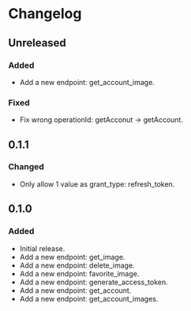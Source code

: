 # Changelog

## Unreleased

### Added

- Add a new endpoint: get_account_image.

### Fixed

- Fix wrong operationId: getAcconut -> getAccount.

## 0.1.1

### Changed

- Only allow 1 value as grant_type: refresh_token.

## 0.1.0

### Added

- Initial release.
- Add a new endpoint: get_image.
- Add a new endpoint: delete_image.
- Add a new endpoint: favorite_image.
- Add a new endpoint: generate_access_token.
- Add a new endpoint: get_account.
- Add a new endpoint: get_account_images.

